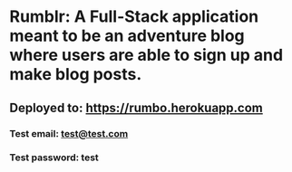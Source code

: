 # Rumblr: A Full-Stack application meant to be an adventure blog where users are able to sign up and make blog posts.

## Deployed to: https://rumbo.herokuapp.com

### Test email: test@test.com
### Test password: test
